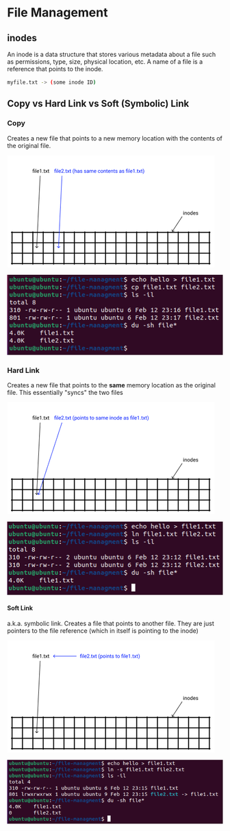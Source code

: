 # File Management

## inodes

An inode is a data structure that stores various metadata about a file such as permissions, type, size, physical location, etc. A name of a file is a reference that points to the inode. 

```bash
myfile.txt -> (some inode ID)
```

## Copy vs Hard Link vs Soft (Symbolic) Link

### Copy

Creates a new file that points to a new memory location with the contents of the original file.

![copy image diagram](./images/file-management/copy-diagram.png)

![copy image](./images/file-management/copy.png)

### Hard Link

Creates a new file that points to the **same** memory location as the original file. This essentially "syncs" the two files

![hard link diagram](./images/file-management/hardlink-diagram.png)

![hard link](./images/file-management/hardlink.png)

#### Soft Link

a.k.a. symbolic link. Creates a file that points to another file. They are just pointers to the file reference (which in itself is pointing to the inode)

![soft link diagram](./images/file-management/symlink-diagram.png)

![soft link](./images/file-management/symlink.png)

